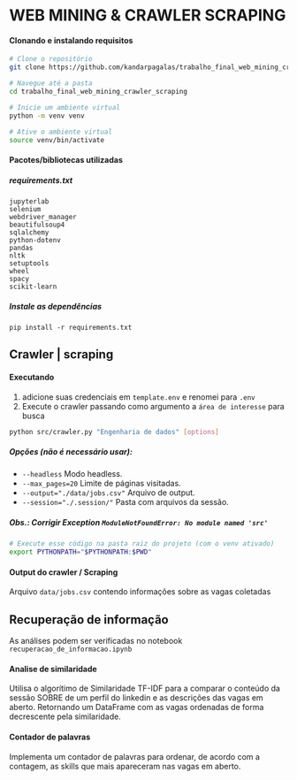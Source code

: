 # WEB MINING & CRAWLER SCRAPING

#### Clonando e instalando requisitos
```bash
# Clone o repositório
git clone https://github.com/kandarpagalas/trabalho_final_web_mining_crawler_scraping.git

# Navegue até a pasta
cd trabalho_final_web_mining_crawler_scraping

# Inicie um ambiente virtual
python -m venv venv

# Ative o ambiente virtual
source venv/bin/activate
```
#### Pacotes/bibliotecas utilizadas
##### requirements.txt
```text
jupyterlab
selenium
webdriver_manager
beautifulsoup4
sqlalchemy
python-dotenv
pandas
nltk
setuptools
wheel
spacy
scikit-learn
```
##### Instale as dependências
```
pip install -r requirements.txt
```


## Crawler | scraping

#### Executando
1. adicione suas credenciais em ```template.env``` e renomei para ```.env```
2. Execute o crawler passando como argumento a ```área de interesse``` para busca
```bash
python src/crawler.py "Engenharia de dados" [options]
```
##### Opções (não é necessário usar):
* ```--headless``` Modo headless.
* ```--max_pages=20``` Limite de páginas visitadas.
* ```--output="./data/jobs.csv"``` Arquivo de output.
* ```--session="./.session/"``` Pasta com arquivos da sessão.

##### Obs.: Corrigir Exception ```ModuleNotFoundError: No module named 'src'```
```bash
# Execute esse código na pasta raiz do projeto (com o venv ativado)
export PYTHONPATH="$PYTHONPATH:$PWD"
```

#### Output do crawler / Scraping
Arquivo ```data/jobs.csv``` contendo informações sobre as vagas coletadas


## Recuperação de informação
As análises podem ser verificadas no notebook ```recuperacao_de_informacao.ipynb```

#### Analise de similaridade 
Utilisa o algorítimo de Similaridade TF-IDF para a comparar o conteúdo da sessão SOBRE de um perfil do linkedin e as descrições das vagas em aberto. 
Retornando um DataFrame com as vagas ordenadas de forma decrescente pela similaridade.

#### Contador de palavras
Implementa um contador de palavras para ordenar, de acordo com a contagem, as skills que mais apareceram nas vagas em aberto.